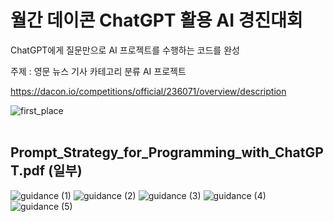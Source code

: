 # 월간 데이콘 ChatGPT 활용 AI 경진대회

ChatGPT에게 질문만으로 AI 프로젝트를 수행하는 코드를 완성

주제 : 영문 뉴스 기사 카테고리 분류 AI 프로젝트

https://dacon.io/competitions/official/236071/overview/description


![first_place](https://user-images.githubusercontent.com/83687471/234345296-400f40bd-6cba-46c8-b15e-44c52ada8e47.png)
<br>
<br>

## Prompt_Strategy_for_Programming_with_ChatGPT.pdf (일부)

![guidance (1)](https://user-images.githubusercontent.com/83687471/234352696-6d612e0f-ee5f-4373-a662-eab0bca847d2.jpg)
![guidance (2)](https://user-images.githubusercontent.com/83687471/234352704-ba317106-57c6-4817-9225-3482e83f0ae5.jpg)
![guidance (3)](https://user-images.githubusercontent.com/83687471/234352710-a93efa65-9ce1-4efc-89fc-6676ee1df70f.jpg)
![guidance (4)](https://user-images.githubusercontent.com/83687471/234352714-1729dcb4-e92e-404f-b3c1-ac69499cbf33.jpg)
![guidance (5)](https://user-images.githubusercontent.com/83687471/234352718-d942204a-c3f0-4682-a28a-69d9ea48bb41.jpg)
